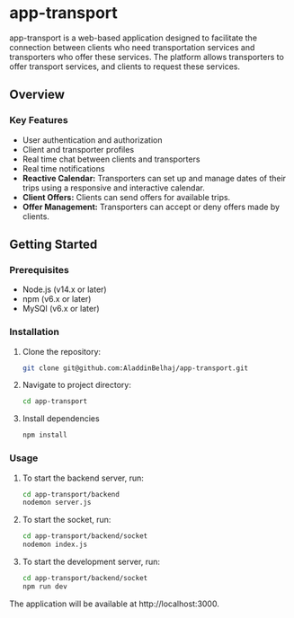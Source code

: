 # app-transport
app-transport is a web-based application designed to facilitate the connection between clients who need transportation services and transporters who offer these services. The platform allows transporters to offer transport services, and clients to request these services.
## Overview


### Key Features
- User authentication and authorization
- Client and transporter profiles
- Real time chat between clients and transporters
- Real time notifications
- **Reactive Calendar:** Transporters can set up and manage dates of their trips using a responsive and interactive calendar.
- **Client Offers:** Clients can send offers for available trips.
- **Offer Management:** Transporters can accept or deny offers made by clients.

## Getting Started

### Prerequisites
- Node.js (v14.x or later)
- npm (v6.x or later)
- MySQl (v6.x or later)
  
### Installation
1. Clone the repository:
   ```bash
   git clone git@github.com:AladdinBelhaj/app-transport.git

2. Navigate to project directory:
   ```bash
   cd app-transport

3. Install dependencies
      ```bash
   npm install

### Usage

1. To start the backend server, run:
   ```bash
   cd app-transport/backend
   nodemon server.js
   
2. To start the socket, run:
   ```bash
   cd app-transport/backend/socket
   nodemon index.js

3. To start the development server, run:
   ```bash
   cd app-transport/backend/socket
   npm run dev

The application will be available at http://localhost:3000.
